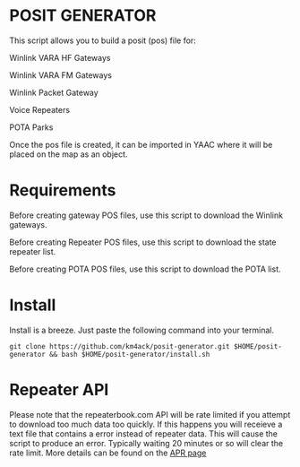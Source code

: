# POSIT GENERATOR

This script allows you to build a posit (pos) file for:

Winlink VARA HF Gateways

Winlink VARA FM Gateways

Winlink Packet Gateway

Voice Repeaters

POTA Parks

Once the pos file is created, it can be imported in YAAC where it will be placed on the map as an object.

# Requirements

Before creating gateway POS files, use this script to download the Winlink gateways.

Before creating Repeater POS files, use this script to download the state repeater list.

Before creating POTA POS files, use this script to download the POTA list.

# Install

Install is a breeze. Just paste the following command into your terminal.

```
git clone https://github.com/km4ack/posit-generator.git $HOME/posit-generator && bash $HOME/posit-generator/install.sh
```

# Repeater API

Please note that the repeaterbook.com API will be rate limited if you attempt to download too much data too quickly. If this happens you will receieve a text file that
contains a error instead of repeater data. This will cause the script to produce an error. Typically waiting 20 minutes or so will clear the rate limit. 
More details can be found on the [APR page](https://www.repeaterbook.com/wiki/doku.php?id=api)
